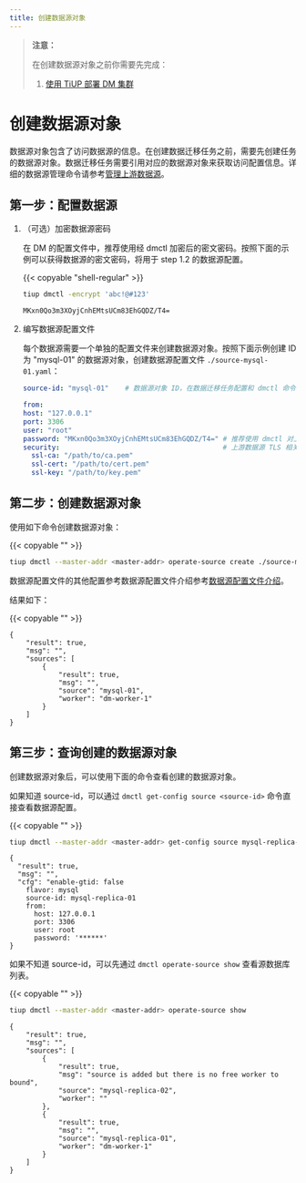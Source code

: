 ```yaml
---
title: 创建数据源对象
---
```


> **注意：**
>
> 在创建数据源对象之前你需要先完成：
> 1. [使用 TiUP 部署 DM 集群](deploy-a-dm-cluster-using-tiup.md)

# 创建数据源对象

数据源对象包含了访问数据源的信息。在创建数据迁移任务之前，需要先创建任务的数据源对象。数据迁移任务需要引用对应的数据源对象来获取访问配置信息。详细的数据源管理命令请参考[管理上游数据源](manage-source.md)。

## 第一步：配置数据源

1. （可选）加密数据源密码

    在 DM 的配置文件中，推荐使用经 dmctl 加密后的密文密码。按照下面的示例可以获得数据源的密文密码，将用于 step 1.2 的数据源配置。

    {{< copyable "shell-regular" >}}

    ```bash
    tiup dmctl -encrypt 'abc!@#123'
   ```

   ```
   MKxn0Qo3m3XOyjCnhEMtsUCm83EhGQDZ/T4=
   ```

2. 编写数据源配置文件

    每个数据源需要一个单独的配置文件来创建数据源对象。按照下面示例创建 ID 为 "mysql-01" 的数据源对象，创建数据源配置文件 `./source-mysql-01.yaml`：

    ```yaml
    source-id: "mysql-01"    # 数据源对象 ID，在数据迁移任务配置和 dmctl 命令行中引用该 source-id 可以关联到对应的数据源对象

    from:
    host: "127.0.0.1"
    port: 3306
    user: "root"
    password: "MKxn0Qo3m3XOyjCnhEMtsUCm83EhGQDZ/T4=" # 推荐使用 dmctl 对上游数据源的用户密码加密之后的密码
    security:                                        # 上游数据源 TLS 相关配置。如果没有需要则可以删除
      ssl-ca: "/path/to/ca.pem"
      ssl-cert: "/path/to/cert.pem"
      ssl-key: "/path/to/key.pem"
    ```

## 第二步：创建数据源对象

使用如下命令创建数据源对象：

{{< copyable "" >}}

```bash
tiup dmctl --master-addr <master-addr> operate-source create ./source-mysql-01.yaml
```

数据源配置文件的其他配置参考数据源配置文件介绍参考[数据源配置文件介绍](source-configuration-file.md)。

结果如下：

{{< copyable "" >}}

```
{
    "result": true,
    "msg": "",
    "sources": [
        {
            "result": true,
            "msg": "",
            "source": "mysql-01",
            "worker": "dm-worker-1"
        }
    ]
}
```

## 第三步：查询创建的数据源对象

创建数据源对象后，可以使用下面的命令查看创建的数据源对象。

如果知道 source-id，可以通过 `dmctl get-config source <source-id>` 命令直接查看数据源配置。

{{< copyable "" >}}

```bash
tiup dmctl --master-addr <master-addr> get-config source mysql-replica-01
```

```
{
  "result": true,
  "msg": "",
  "cfg": "enable-gtid: false
    flavor: mysql
    source-id: mysql-replica-01
    from:
      host: 127.0.0.1
      port: 3306
      user: root
      password: '******'
}
```

如果不知道 source-id，可以先通过 `dmctl operate-source show` 查看源数据库列表。

{{< copyable "" >}}

```bash
tiup dmctl --master-addr <master-addr> operate-source show
```

```
{
    "result": true,
    "msg": "",
    "sources": [
        {
            "result": true,
            "msg": "source is added but there is no free worker to bound",
            "source": "mysql-replica-02",
            "worker": ""
        },
        {
            "result": true,
            "msg": "",
            "source": "mysql-replica-01",
            "worker": "dm-worker-1"
        }
    ]
}
```
